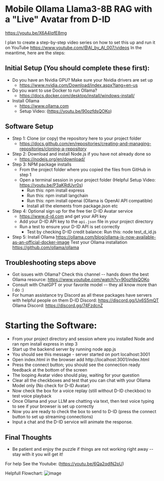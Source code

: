# Mobile Ollama Llama3-8B RAG with a "Live" Avatar from D-ID 

https://youtu.be/X6A4lqfE8mg

I plan to create a step-by-step video series on how to set this up and run it on YouTube
https://www.youtube.com/@AI_by_AI_007/videos In the meantime, here are the steps:

## Initial Setup (You should complete these first):
* Do you have an Nvidia GPU? Make sure your Nvidia drivers are set up
   * https://www.nvidia.com/Download/index.aspx?lang=en-us
* Do you want to use Docker to run Ollama?  
   * https://docs.docker.com/desktop/install/windows-install/
* Install Ollama
   * https://www.ollama.com
   * Setup Video: (https://youtu.be/90ozfdsQOKo)

## Software Setup 
* Step 1:  Clone (or copy) the repository here to your project folder
    * https://docs.github.com/en/repositories/creating-and-managing-repositories/cloning-a-repository
* Step 2:  Download and install Node.js if you have not already done so
    * https://nodejs.org/en/download/
* Step 3:  NPM package installs
   * From the project folder where you copied the files from GitHub in step 1
   * Open a terminal session in your project folder (Helpful Setup Video:  https://youtu.be/P3aKRdUyr0s)
        * Run this: npm install express
        * Run this: npm install langchain
        * Run this: npm install openai (Ollama is OpenAI API compatible)
        * Install all the elements from package.json etc
* Step 4:  Optional sign up for the free tier D-ID Avatar service
    * https://www.d-id.com and get your API key
    * Add your D-ID API key to the `api.json` file in your project directory 
    * Run a test to ensure your D-ID API is set correctly
        * Test by checking D-ID credit balance:  Run this: node test_d_id.js
* Step 5:  Install Ollama https://ollama.com/blog/ollama-is-now-available-as-an-official-docker-image Test your Ollama installation https://github.com/ollama/ollama

## Troubleshooting steps above 
* Got issues with Ollama? Check this channel -- hands down the best Ollama resource: https://www.youtube.com/watch?v=90ozfdsQOKo
* Consult with ChatGPT or your favorite model -- they all know more than I do :)
* For human assistance try Discord as all these packages have servers with helpful people on them
        D-ID Discord: https://discord.gg/Ux6S5mQT
        Ollama Discord: https://discord.gg/74FzdcnZ
  
# Starting the Software:
* From your project directory and session where you installed Node and ran npm install express in step 3
* Start up the backend server by running node app.js
* You should see this message - server started on port localhost:3001
* Open index.html in the browser add http://localhost:3001/index.html
* Press the connect button; you should see the connection ready feedback at the bottom of the screen
* The looping Avatar video should play, waiting for your question
* Clear all the checkboxes and test that you can chat with your Ollama Model only (No check for D-ID Avatar)
* Now check the box for a voice replay (still without D-ID checkbox) to test voice playback
* Once Ollama and your LLM are chatting via text, then test voice typing to see if your browser is set up correctly
* Now you are ready to check the box to send to D-ID (press the connect button to set up streaming connections)
* Input a chat and the D-ID service will animate the response.

## Final Thoughts
* Be patient and enjoy the puzzle if things are not working right away -- stay with it you will get it!


For help See the Youtube:  (https://youtu.be/6Qa2qdlN2pU)




Helpfull Flowchart:
![image](https://github.com/jjmlovesgit/OllamaDID/assets/47751509/ac9a52fd-06d2-49ce-bb4d-2f6d8ff204b5)
